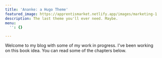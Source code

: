 ```yaml
---
title: 'Ananke: a Hugo Theme'
featured_image: https://apprentismarket.netlify.app/images/marketing-1.jpg
description: The last theme you'll ever need. Maybe.
menu:
  '': {}

---
```

Welcome to my blog with some of my work in progress. I've been working on this book idea. You can read some of the chapters below.
